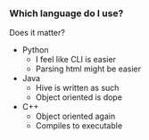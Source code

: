 ### Which language do I use?
Does it matter?

* Python
  * I feel like CLI is easier
  * Parsing html might be easier
* Java
  * Hive is written as such
  * Object oriented is dope
* C++
  * Object oriented again
  * Compiles to executable

